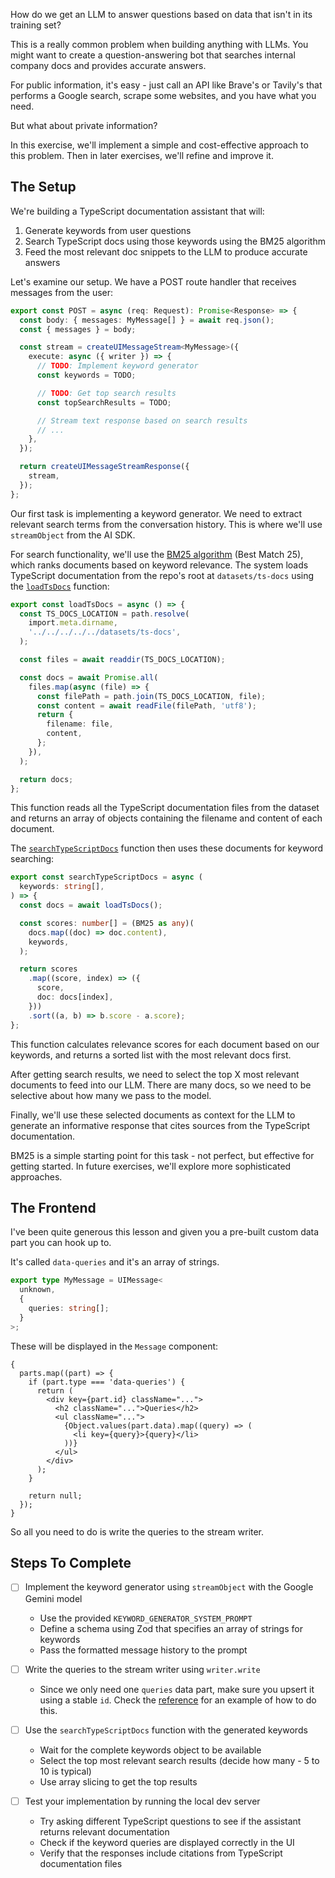 How do we get an LLM to answer questions based on data that isn't in its training set?

This is a really common problem when building anything with LLMs. You might want to create a question-answering bot that searches internal company docs and provides accurate answers.

For public information, it's easy - just call an API like Brave's or Tavily's that performs a Google search, scrape some websites, and you have what you need.

But what about private information?

In this exercise, we'll implement a simple and cost-effective approach to this problem. Then in later exercises, we'll refine and improve it.

## The Setup

We're building a TypeScript documentation assistant that will:

1. Generate keywords from user questions
2. Search TypeScript docs using those keywords using the BM25 algorithm
3. Feed the most relevant doc snippets to the LLM to produce accurate answers

Let's examine our setup. We have a POST route handler that receives messages from the user:

```ts
export const POST = async (req: Request): Promise<Response> => {
  const body: { messages: MyMessage[] } = await req.json();
  const { messages } = body;

  const stream = createUIMessageStream<MyMessage>({
    execute: async ({ writer }) => {
      // TODO: Implement keyword generator
      const keywords = TODO;

      // TODO: Get top search results
      const topSearchResults = TODO;

      // Stream text response based on search results
      // ...
    },
  });

  return createUIMessageStreamResponse({
    stream,
  });
};
```

Our first task is implementing a keyword generator. We need to extract relevant search terms from the conversation history. This is where we'll use `streamObject` from the AI SDK.

For search functionality, we'll use the [BM25 algorithm](https://en.wikipedia.org/wiki/Okapi_BM25) (Best Match 25), which ranks documents based on keyword relevance. The system loads TypeScript documentation from the repo's root at `datasets/ts-docs` using the [`loadTsDocs`](./api/bm25.ts) function:

```ts
export const loadTsDocs = async () => {
  const TS_DOCS_LOCATION = path.resolve(
    import.meta.dirname,
    '../../../../../datasets/ts-docs',
  );

  const files = await readdir(TS_DOCS_LOCATION);

  const docs = await Promise.all(
    files.map(async (file) => {
      const filePath = path.join(TS_DOCS_LOCATION, file);
      const content = await readFile(filePath, 'utf8');
      return {
        filename: file,
        content,
      };
    }),
  );

  return docs;
};
```

This function reads all the TypeScript documentation files from the dataset and returns an array of objects containing the filename and content of each document.

The [`searchTypeScriptDocs`](./api/bm25.ts) function then uses these documents for keyword searching:

```ts
export const searchTypeScriptDocs = async (
  keywords: string[],
) => {
  const docs = await loadTsDocs();

  const scores: number[] = (BM25 as any)(
    docs.map((doc) => doc.content),
    keywords,
  );

  return scores
    .map((score, index) => ({
      score,
      doc: docs[index],
    }))
    .sort((a, b) => b.score - a.score);
};
```

This function calculates relevance scores for each document based on our keywords, and returns a sorted list with the most relevant docs first.

After getting search results, we need to select the top X most relevant documents to feed into our LLM. There are many docs, so we need to be selective about how many we pass to the model.

Finally, we'll use these selected documents as context for the LLM to generate an informative response that cites sources from the TypeScript documentation.

BM25 is a simple starting point for this task - not perfect, but effective for getting started. In future exercises, we'll explore more sophisticated approaches.

## The Frontend

I've been quite generous this lesson and given you a pre-built custom data part you can hook up to.

It's called `data-queries` and it's an array of strings.

```ts
export type MyMessage = UIMessage<
  unknown,
  {
    queries: string[];
  }
>;
```

These will be displayed in the `Message` component:

```tsx
{
  parts.map((part) => {
    if (part.type === 'data-queries') {
      return (
        <div key={part.id} className="...">
          <h2 className="...">Queries</h2>
          <ul className="...">
            {Object.values(part.data).map((query) => (
              <li key={query}>{query}</li>
            ))}
          </ul>
        </div>
      );
    }

    return null;
  });
}
```

So all you need to do is write the queries to the stream writer.

## Steps To Complete

- [ ] Implement the keyword generator using `streamObject` with the Google Gemini model
  - Use the provided `KEYWORD_GENERATOR_SYSTEM_PROMPT`
  - Define a schema using Zod that specifies an array of strings for keywords
  - Pass the formatted message history to the prompt

- [ ] Write the queries to the stream writer using `writer.write`
  - Since we only need one `queries` data part, make sure you upsert it using a stable `id`. Check the [reference](/exercises/99-reference/99.4-custom-data-parts-id-reconciliation/explainer/readme.md) for an example of how to do this.

- [ ] Use the `searchTypeScriptDocs` function with the generated keywords
  - Wait for the complete keywords object to be available
  - Select the top most relevant search results (decide how many - 5 to 10 is typical)
  - Use array slicing to get the top results

- [ ] Test your implementation by running the local dev server
  - Try asking different TypeScript questions to see if the assistant returns relevant documentation
  - Check if the keyword queries are displayed correctly in the UI
  - Verify that the responses include citations from TypeScript documentation files

